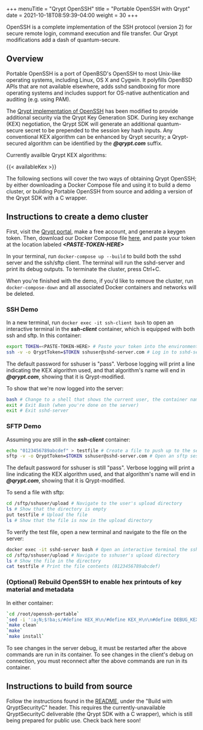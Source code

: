 +++
menuTitle = "Qrypt OpenSSH"
title = "Portable OpenSSH with Qrypt"
date = 2021-10-18T08:59:39-04:00
weight = 30
+++

OpenSSH is a complete implementation of the SSH protocol (version 2) for secure remote login, command execution and file transfer. Our Qrypt modifications add a dash of quantum-secure.

## Overview

Portable OpenSSH is a port of OpenBSD's OpenSSH to most Unix-like operating systems, including Linux, OS X and Cygwin. It polyfills OpenBSD APIs that are not available elsewhere, adds sshd sandboxing for more operating systems and includes support for OS-native authentication and auditing (e.g. using PAM).

The [Qrypt implementation of OpenSSH](https://github.com/QryptInc/openssh-portable) has been modified to provide additional security via the Qrypt Key Generation SDK.
During key exchange (KEX) negotiation, the Qrypt SDK will generate an additional quantum-secure secret to be prepended to the session key hash inputs. Any conventional KEX algorithm can be enhanced by Qrypt security; a Qrypt-secured algorithm can be identified by the ***@qrypt.com*** suffix.

Currently availble Qrypt KEX algorithms:

{{< availableKex >}}

The following sections will cover the two ways of obtaining Qrypt OpenSSH; by either downloading a Docker Compose file and using it to build a demo cluster, or building Portable OpenSSH from source and adding a version of the Qrypt SDK with a C wrapper.

## Instructions to create a demo cluster

First, visit the [Qrypt portal](https://portal.qrypt.com), make a free account, and generate a keygen token.
Then, download our Docker Compose file [here](/docker-compose.yaml), and paste your token at the location labeled ***\<PASTE-TOKEN-HERE>***

In your terminal, run `docker-compose up --build` to build both the sshd server and the ssh/sftp client. The terminal will run the sshd-server and print its debug outputs. To terminate the cluster, press Ctrl+C.

When you're finished with the demo, if you'd like to remove the cluster, run `docker-compose-down` and all associated Docker containers and networks will be deleted.

### SSH Demo

In a new terminal, run `docker exec -it ssh-client bash` to open an interactive terminal in the ***ssh-client*** container, which is equipped with both ssh and sftp.
In this container:

```bash
export TOKEN=<PASTE-TOKEN-HERE> # Paste your token into the environment
ssh -v -o QryptToken=$TOKEN sshuser@sshd-server.com # Log in to sshd-server.com as the user "sshuser"
```

The default password for sshuser is "pass".
Verbose logging will print a line indicating the KEX algorithm used, and that algorithm's name will end in ***@qrypt.com***, showing that it is Qrypt-modified.

To show that we're now logged into the server:
```bash
bash # Change to a shell that shows the current user, the container name, and the current working directory
exit # Exit Bash (when you're done on the server)
exit # Exit sshd-server
```

### SFTP Demo

Assuming you are still in the ***ssh-client*** container:

```bash
echo "0123456789abcdef" > testfile # Create a file to push up to the server
sftp -v -o QryptToken=$TOKEN sshuser@sshd-server.com # Open an sftp session
```

The default password for sshuser is still "pass".
Verbose logging will print a line indicating the KEX algorithm used, and that algorithm's name will end in ***@qrypt.com***, showing that it is Qrypt-modified.

To send a file with sftp:
```bash
cd /sftp/sshuser/upload # Navigate to the user's upload directory
ls # Show that the directory is empty
put testfile # Upload the file
ls # Show that the file is now in the upload directory
```

To verify the test file, open a new terminal and navigate to the file on the server:
```bash
docker exec -it sshd-server bash # Open an interactive terminal the sshd server
cd /sftp/sshuser/upload # Navigate to sshuser's upload directory
ls # Show the file in the directory
cat testfile # Print the file contents (0123456789abcdef)
```

### (Optional) Rebuild OpenSSH to enable hex printouts of key material and metadata

In either container:

```bash
`cd /root/openssh-portable`
`sed -i ':a;N;$!ba;s/#define KEX_H\n/#define KEX_H\n\n#define DEBUG_KEX\n/g' kex.h` # Set DEBUG_KEX flag
`make clean`
`make`
`make install`
```
To see changes in the server debug, it must be restarted after the above commands are run in its container.
To see changes in the client's debug on connection, you must reconnect after the above commands are run in its container.

## Instructions to build from source

Follow the instructions found in the [README](https://github.com/QryptInc/openssh-portable/blob/master/README.md), under the "Build with QryptSecurityC" header. This requires the currently-unavailable QryptSecurityC deliverable (the Qrypt SDK with a C wrapper), which is still being prepared for public use. Check back here soon!
